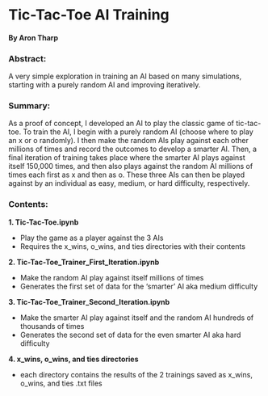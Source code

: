 # Tic-Tac-Toe AI Training
#### By Aron Tharp

### Abstract:
A very simple exploration in training an AI based on many simulations, starting with a purely random AI and improving iteratively.

### Summary:
As a proof of concept, I developed an AI to play the classic game of tic-tac-toe. To train the AI, I begin with a purely random AI (choose where to play an x or o randomly). I then make the random AIs play against each other millions of times and record the outcomes to develop a smarter AI. Then, a final iteration of training takes place where the smarter AI plays against itself 150,000 times, and then also plays against the random AI millions of times each first as x and then as o. These three AIs can then be played against by an individual as easy, medium, or hard difficulty, respectively.

### Contents:
**1. Tic-Tac-Toe.ipynb**
- Play the game as a player against the 3 AIs
- Requires the x_wins, o_wins, and ties directories with their contents

**2. Tic-Tac-Toe_Trainer_First_Iteration.ipynb**
- Make the random AI play against itself millions of times
- Generates the first set of data for the ‘smarter’ AI aka medium difficulty

**3. Tic-Tac-Toe_Trainer_Second_Iteration.ipynb**
- Make the smarter AI play against itself and the random AI hundreds of thousands of times
- Generates the second set of data for the even smarter AI aka hard difficulty

**4. x_wins, o_wins, and ties directories**
- each directory contains the results of the 2 trainings saved as x_wins, o_wins, and ties .txt files
